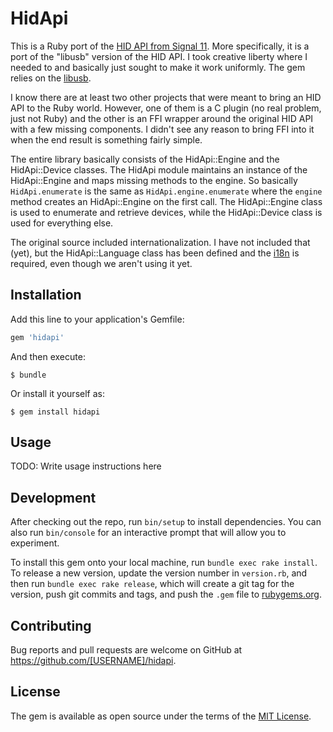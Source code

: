 # HidApi

This is a Ruby port of the [HID API from Signal 11](http://www.signal11.us/oss/hidapi).  More specifically, it is a 
port of the "libusb" version of the HID API.  I took creative liberty where I needed to and basically just sought to 
make it work uniformly.  The gem relies on the [libusb](https://rubygems.org/gems/libusb).
 
I know there are at least two other projects that were meant to bring an HID API to the Ruby world.  However, one of
them is a C plugin (no real problem, just not Ruby) and the other is an FFI wrapper around the original HID API with
a few missing components.  I didn't see any reason to bring FFI into it when the end result is something fairly simple.

The entire library basically consists of the HidApi::Engine and the HidApi::Device classes.  The HidApi module maintains
an instance of the HidApi::Engine and maps missing methods to the engine.  So basically `HidApi.enumerate` is the same
as `HidApi.engine.enumerate` where the `engine` method creates an HidApi::Engine on the first call.  The HidApi::Engine
class is used to enumerate and retrieve devices, while the HidApi::Device class is used for everything else.

The original source included internationalization.  I have not included that (yet), but the HidApi::Language class has
been defined and the [i18n](https://rubygems.org/gems/i18n) is required, even though we aren't using it yet.


## Installation

Add this line to your application's Gemfile:

```ruby
gem 'hidapi'
```

And then execute:

    $ bundle

Or install it yourself as:

    $ gem install hidapi




## Usage

TODO: Write usage instructions here

## Development

After checking out the repo, run `bin/setup` to install dependencies. You can also run `bin/console` for an interactive prompt that will allow you to experiment.

To install this gem onto your local machine, run `bundle exec rake install`. To release a new version, update the version number in `version.rb`, and then run `bundle exec rake release`, which will create a git tag for the version, push git commits and tags, and push the `.gem` file to [rubygems.org](https://rubygems.org).

## Contributing

Bug reports and pull requests are welcome on GitHub at https://github.com/[USERNAME]/hidapi.


## License

The gem is available as open source under the terms of the [MIT License](http://opensource.org/licenses/MIT).

